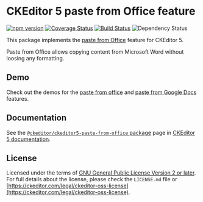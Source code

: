 CKEditor 5 paste from Office feature
==================================

[![npm version](https://badge.fury.io/js/%40ckeditor%2Fckeditor5-paste-from-office.svg)](https://www.npmjs.com/package/@ckeditor/ckeditor5-paste-from-office)
[![Coverage Status](https://coveralls.io/repos/github/ckeditor/ckeditor5/badge.svg?branch=master)](https://coveralls.io/github/ckeditor/ckeditor5?branch=master)
[![Build Status](https://travis-ci.com/ckeditor/ckeditor5.svg?branch=master)](https://app.travis-ci.com/github/ckeditor/ckeditor5)
![Dependency Status](https://img.shields.io/librariesio/release/npm/@ckeditor/ckeditor5-paste-from-office)

This package implements the [paste from Office](https://docs.ckeditor.com/ckeditor5/latest/features/paste-from-office.html) feature for CKEditor 5.

Paste from Office allows copying content from Microsoft Word without loosing any formatting.

## Demo

Check out the demos for the [paste from office](https://ckeditor.com/docs/ckeditor5/latest/features/pasting/paste-from-word.html#demo) and [paste from Google Docs](https://ckeditor.com/docs/ckeditor5/latest/features/pasting/paste-from-google-docs.html#demo) features.

## Documentation

See the [`@ckeditor/ckeditor5-paste-from-office` package](https://docs.ckeditor.com/ckeditor5/latest/api/paste-from-office.html) page in [CKEditor 5 documentation](https://docs.ckeditor.com/ckeditor5/latest/).

## License

Licensed under the terms of [GNU General Public License Version 2 or later](http://www.gnu.org/licenses/gpl.html). For full details about the license, please check the `LICENSE.md` file or [https://ckeditor.com/legal/ckeditor-oss-license](https://ckeditor.com/legal/ckeditor-oss-license).
